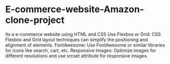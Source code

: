 # E-commerce-website-Amazon-clone-project
Its a e-commerce website using HTML and CSS 
Use Flexbox or Grid: CSS Flexbox and Grid layout techniques can simplify the positioning and alignment of elements.
FontAwesome: Use FontAwesome or similar libraries for icons like search, cart, etc.
Responsive Images: Optimize images for different resolutions and use srcset attribute for responsive images.
